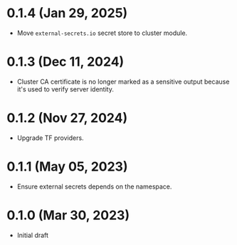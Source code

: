 # 0.1.4 (Jan 29, 2025)
* Move `external-secrets.io` secret store to cluster module.

# 0.1.3 (Dec 11, 2024)
* Cluster CA certificate is no longer marked as a sensitive output because it's used to verify server identity.

# 0.1.2 (Nov 27, 2024)
* Upgrade TF providers.

# 0.1.1 (May 05, 2023)
* Ensure external secrets depends on the namespace.

# 0.1.0 (Mar 30, 2023)
* Initial draft
